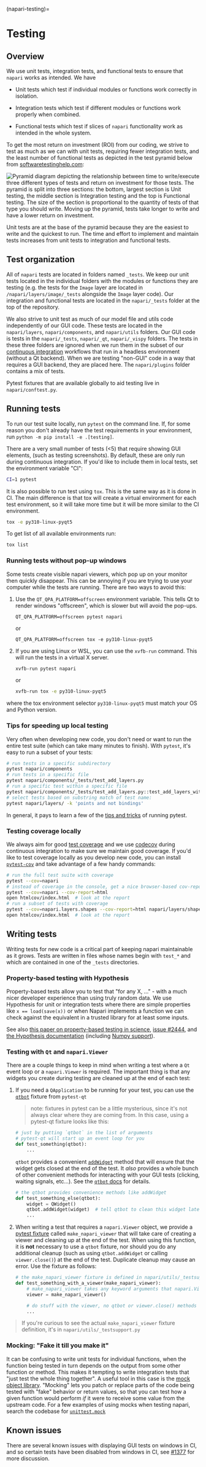 (napari-testing)=
# Testing

## Overview

We use unit tests, integration tests, and functional tests to ensure that
`napari` works as intended. We have

- Unit tests which test if individual modules or functions work correctly
in isolation.

- Integration tests which test if different modules or functions work properly
when combined.

- Functional tests which test if slices of `napari` functionality work as
intended in the whole system.

To get the most return on investment (ROI) from our coding, we strive to test as
much as we can with unit tests, requiring fewer integration tests, and the least number
of functional tests as depicted in the test pyramid below from
[softwaretestinghelp.com](https://www.softwaretestinghelp.com/the-difference-between-unit-integration-and-functional-testing/):

![Pyramid diagram depicting the relationship between time to write/execute three different types of tests and return on investment for those tests.  The pyramid is split into three sections: the bottom, largest section is Unit testing, the middle section is Integration testing and the top is Functional testing. The size of the section is proportional to the quantity of tests of that type you should write. Moving up the pyramid, tests take longer to write and have a lower return on investment.](../images/tests.png)

Unit tests are at the base of the pyramid because they are the easiest to write and
the quickest to run. The time and effort to implement and maintain tests increases
from unit tests to integration and functional tests.

## Test organization

All of `napari` tests are located in folders named `_tests`. We keep our unit
tests located in the individual folders with the modules or functions they are
testing (e.g. the tests for the `Image` layer are located in
`/napari/layers/image/_tests` alongside the `Image` layer code). Our integration and
functional tests are located in
the `napari/_tests` folder at the top of the repository.

We also strive to unit test as much of our model file and utils code independently of
our GUI code. These tests are located in the `napari/layers`, `napari/components`,
and `napari/utils` folders. Our GUI code is tests in the `napari/_tests`,
`napari/_qt`, `napari/_vispy` folders. The tests in these three folders are ignored
when we run them in the subset of our
[continuous integration](https://en.wikipedia.org/wiki/Continuous_integration)
workflows that run in a headless environment (without a Qt backend).
When we are testing "non-GUI" code in a way that requires a GUI backend, they are
placed here. The `napari/plugins` folder contains a mix of tests.

Pytest fixtures that are available globally to aid testing live in `napari/conftest.py`.

## Running tests

To run our test suite locally, run `pytest` on the command line.  If, for some reason
you don't already have the test requirements in your environment, run `python -m pip install -e .[testing]`.

There are a very small number of tests (<5) that require showing GUI elements, (such
as testing screenshots). By default, these are only run during continuous integration.
If you'd like to include them in local tests, set the environment variable "CI":

```sh
CI=1 pytest
```

It is also possible to run test using `tox`. This is the same way as it is done in CI.
The main difference is that tox will create a virtual environment for each test environment, so it will take more time
but it will be more similar to the CI environment.

```sh
tox -e py310-linux-pyqt5
```

To get list of all available environments run:

```sh
tox list
```

### Running tests without pop-up windows

Some tests create visible napari viewers, which pop up on your monitor then quickly disappear.
This can be annoying if you are trying to use your computer while the tests are running.
There are two ways to avoid this:

1. Use the `QT_QPA_PLATFORM=offscreen` environment variable.
This tells Qt to render windows "offscreen", which is slower but will avoid the pop-ups.
   ```shell
   QT_QPA_PLATFORM=offscreen pytest napari
   ```
   or 
   ```shell
   QT_QPA_PLATFORM=offscreen tox -e py310-linux-pyqt5
   ```
   
2. If you are using Linux or WSL, you can use the `xvfb-run` command.
   This will run the tests in a virtual X server. 
   ```sh
   xvfb-run pytest napari
   ```
   or
   ```sh
   xvfb-run tox -e py310-linux-pyqt5
   ```
   
where the tox environment selector `py310-linux-pyqt5` must match your OS and Python version.

### Tips for speeding up local testing

Very often when developing new code, you don't need or want to run the entire test suite (which can take many minutes to finish).  With `pytest`, it's easy to run a subset of your tests:

```sh
# run tests in a specific subdirectory
pytest napari/components
# run tests in a specific file
pytest napari/components/_tests/test_add_layers.py
# run a specific test within a specific file
pytest napari/components/_tests/test_add_layers.py::test_add_layers_with_plugins
# select tests based on substring match of test name:
pytest napari/layers/ -k 'points and not bindings'
```

In general, it pays to learn a few of the [tips and tricks](https://docs.pytest.org/en/latest/example/index.html) of running pytest.

### Testing coverage locally

We always aim for good [test coverage](https://en.wikipedia.org/wiki/Code_coverage) and we use [codecov](https://app.codecov.io/gh/napari/napari) during continuous integration to make sure we maintain good coverage.  If you'd like to test coverage locally as you develop new code, you can install [`pytest-cov`](https://github.com/pytest-dev/pytest-cov) and take advantage of a few handy commands:

```sh
# run the full test suite with coverage
pytest --cov=napari
# instead of coverage in the console, get a nice browser-based cov-report
pytest --cov=napari --cov-report=html
open htmlcov/index.html  # look at the report
# run a subset of tests with coverage
pytest --cov=napari.layers.shapes --cov-report=html napari/layers/shapes
open htmlcov/index.html  # look at the report
```

## Writing tests

Writing tests for new code is a critical part of keeping napari maintainable as
it grows. Tests are written in files whose names
begin with `test_*` and which are contained in one of the `_tests` directories.

### Property-based testing with Hypothesis

Property-based tests allow you to test that "for any X, ..." - with a much nicer
developer experience than using truly random data.  We use Hypothesis for unit or
integration tests where there are simple properties like `x == load(save(x))` or
when Napari implements a function we can check against the equivalent in a trusted
library for at least some inputs.

See also [this paper on property-based testing in science](https://conference.scipy.org/proceedings/scipy2020/zac_hatfield-dodds.html),
[issue #2444](https://github.com/napari/napari/issues/2444), and
[the Hypothesis documentation](https://hypothesis.readthedocs.io/en/latest/)
(including [Numpy support](https://hypothesis.readthedocs.io/en/latest/numpy.html)).

### Testing with `Qt` and `napari.Viewer`

There are a couple things to keep in mind when writing a test where a `Qt` event
loop or a `napari.Viewer` is required.  The important thing is that any widgets
you create during testing are cleaned up at the end of each test:

1. If you need a `QApplication` to be running for your test, you can use the
   [`qtbot`](https://pytest-qt.readthedocs.io/en/latest/reference.html#pytestqt.qtbot.QtBot) fixture from `pytest-qt`

    > note: fixtures in pytest can be a little mysterious, since it's not always
    > clear where they are coming from.  In this case, using a pytest-qt fixture
    > looks like this:

    ```python
    # just by putting `qtbot` in the list of arguments
    # pytest-qt will start up an event loop for you
    def test_something(qtbot):
        ...
    ```

   `qtbot` provides a convenient
   [`addWidget`](https://pytest-qt.readthedocs.io/en/latest/reference.html#pytestqt.qtbot.QtBot.addWidget)
   method that will ensure that the widget gets closed at the end of the test.
   It *also* provides a whole bunch of other
   convenient methods for interacting with your GUI tests (clicking, waiting
   signals, etc...).  See the [`qtbot` docs](https://pytest-qt.readthedocs.io/en/latest/reference.html#pytestqt.qtbot.QtBot) for details.

    ```python
    # the qtbot provides convenience methods like addWidget
    def test_something_else(qtbot):
        widget = QWidget()
        qtbot.addWidget(widget)  # tell qtbot to clean this widget later
        ...
    ```

2. When writing a test that requires a `napari.Viewer` object, we provide a
   [pytest fixture](https://docs.pytest.org/en/stable/explanation/fixtures.html) called
   `make_napari_viewer` that will take care of creating a viewer and cleaning up
   at the end of the test.  When using this function, it is **not** necessary to
   use a `qtbot` fixture, nor should you do any additional cleanup (such as
   using `qtbot.addWidget` or calling `viewer.close()`) at the end of the test.
   Duplicate cleanup may cause an error.  Use the fixture as follows:

    ```python
    # the make_napari_viewer fixture is defined in napari/utils/_testsupport.py
    def test_something_with_a_viewer(make_napari_viewer):
        # make_napari_viewer takes any keyword arguments that napari.Viewer() takes
        viewer = make_napari_viewer()

        # do stuff with the viewer, no qtbot or viewer.close() methods needed.
        ...
    ```

> If you're curious to see the actual `make_napari_viewer` fixture definition, it's
> in `napari/utils/_testsupport.py`

### Mocking: "Fake it till you make it"

It can be confusing to write unit tests for individual functions, when the
function being tested in turn depends on the output from some other function or
method.  This makes it tempting to write integration tests that "just test the
whole thing together".  A useful tool in this case is the [mock object
library](https://docs.python.org/3/library/unittest.mock.html).  "Mocking" lets
you patch or replace parts of the code being tested with "fake" behavior or
return values, so that you can test how a given function would perform *if* it
were to receive some value from the upstream code.  For a few examples of using
mocks when testing napari, search the codebase for
[`unittest.mock`](https://github.com/napari/napari/search?q=%22unittest.mock%22&type=Code)

## Known issues

There are several known issues with displaying GUI tests on windows in CI, and
so certain tests have been disabled from windows in CI, see
[#1377](https://github.com/napari/napari/pull/1377) for more discussion.
